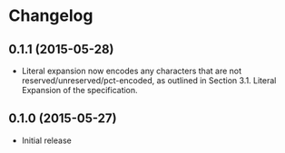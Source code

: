 # Changelog

## 0.1.1 (2015-05-28)

- Literal expansion now encodes any characters that are not
  reserved/unreserved/pct-encoded, as outlined in Section 3.1. Literal Expansion
  of the specification.

## 0.1.0 (2015-05-27)

- Initial release
